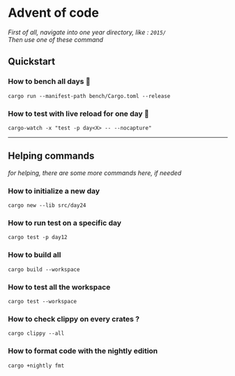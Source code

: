 # Advent of code

_First of all, navigate into one year directory, like : `2015/`_  
_Then use one of these command_

## Quickstart
### How to bench all days 🚀
```shell
cargo run --manifest-path bench/Cargo.toml --release
```

### How to test with live reload for one day 👀
```shell
cargo-watch -x "test -p day<X> -- --nocapture"
```
---

## Helping commands
_for helping, there are some more commands here, if needed_  

### How to initialize a new day
```shell
cargo new --lib src/day24
```

### How to run test on a specific day
```shell
cargo test -p day12
```


### How to build all
```shell
cargo build --workspace
```

### How to test all the workspace
```shell
cargo test --workspace
```


### How to check clippy on every crates ?
```shell
cargo clippy --all
```

### How to format code with the nightly edition
```shell
cargo +nightly fmt
```
